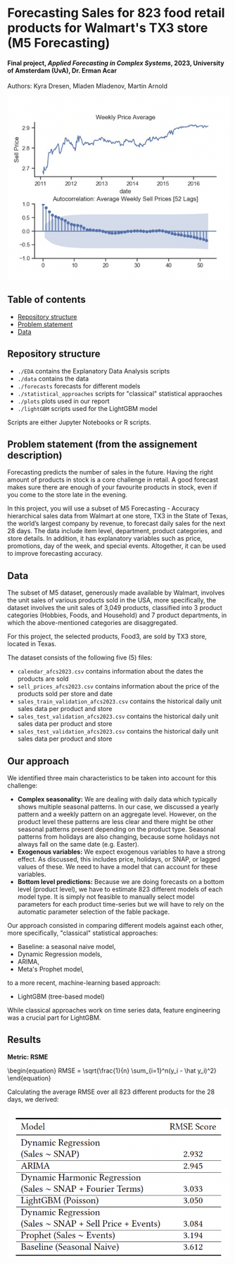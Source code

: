 # Forecasting Sales for 823 food retail products for Walmart's TX3 store (M5 Forecasting)
#### Final project, *Applied Forecasting in Complex Systems*, 2023, University of Amsterdam (UvA), Dr. Erman Acar

Authors: Kyra Dresen, Mladen Mladenov, Martin Arnold

![image](plots/plot1.png)

## Table of contents

- [Repository structure](#repository-structure)
- [Problem statement](#problem-statement)
- [Data](#data)


## Repository structure

- `./EDA` contains the Explanatory Data Analysis scripts
- `./data` contains the data
- `./forecasts` forecasts for different models
- `./statistical_approaches` scripts for "classical" statistical appraoches
- `./plots` plots used in our report
- `./lightGBM` scripts used for the LightGBM model

Scripts are either Jupyter Notebooks or R scripts.

## Problem statement (from the assignement description)

Forecasting predicts the number of sales in the future. Having the right amount of products in stock is a core 
challenge in retail. A good forecast makes sure there are enough of your favourite products in stock, even if you come 
to the store late in the evening.

In this project, you will use a subset of M5 Forecasting - Accuracy hierarchical sales data from Walmart at one store, 
TX3 in the State of Texas, the world’s largest company by revenue, to forecast daily sales for the next 28 days. The 
data include item level, department, product categories, and store details. In addition, it has explanatory variables 
such as price, promotions, day of the week, and special events. Altogether, it can be used to improve forecasting 
accuracy.

## Data

The subset of M5 dataset, generously made available by Walmart, involves the unit sales of various products sold in 
the USA, more specifically, the dataset involves the unit sales of 3,049 products, classified into 3 product categories 
(Hobbies, Foods, and Household) and 7 product departments, in which the above-mentioned categories are disaggregated.

For this project, the selected products, Food3, are sold by TX3 store, located in Texas.

The dataset consists of the following five (5) files:

- `calendar_afcs2023.csv` contains information about the dates the products are sold
- `sell_prices_afcs2023.csv` contains information about the price of the products sold per store and date
- `sales_train_validation_afcs2023.csv` contains the historical daily unit sales data per product and store
- `sales_test_validation_afcs2023.csv`  contains the historical daily unit sales data per product and store
- `sales_test_validation_afcs2023.csv` contains the historical daily unit sales data per product and store

## Our approach
We identified three main characteristics to be taken into account for this challenge:

- **Complex seasonality:** We are dealing with daily data  which typically shows multiple seasonal patterns. In  our case, we discussed a yearly pattern and a weekly  pattern on an aggregate level. However, on the product  level these patterns are less clear and there might  be other seasonal patterns present depending on the
product type. Seasonal patterns from holidays are also changing, because some holidays not always fall on the same date (e.g. Easter).
- **Exogenous variables:** We expect exogenous variables to have a strong effect. As discussed, this includes price, holidays, or SNAP, or lagged values of these.  We need to have a model that can account for these variables.
- **Bottom level predictions:** Because we are doing forecasts on a bottom level (product level), we have to estimate 823 different models of each model type. It is  simply not feasible to manually select model parameters  for each product time-series but we will have  to rely on the automatic parameter selection of the  fable package.

Our approach consisted in comparing different models against each other, more specifically, "classical" statistical 
approaches:

- Baseline: a seasonal naive model,
- Dynamic Regression models,
- ARIMA,
- Meta's Prophet model,

to a more recent, machine-learning based approach:

- LightGBM (tree-based model)

While classical approaches work on time series data, feature engineering was a crucial part for LightGBM.

## Results

**Metric: RSME**

\begin{equation}
RMSE = \sqrt{\frac{1}{n} \sum_{i=1}^n(y_i - \hat y_i)^2}
\end{equation}

Calculating the average RMSE over all 823 different products for the 28 days, we derived:

![image](plots/plot2.png)


